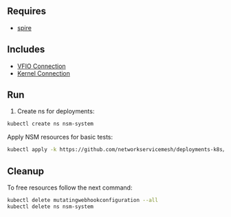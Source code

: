 ## Requires

- [spire](../spire)

## Includes

- [VFIO Connection](../use-cases/Vfio2Noop)
- [Kernel Connection](../use-cases/SriovKernel2Noop)

## Run

1. Create ns for deployments:
```bash
kubectl create ns nsm-system
```

Apply NSM resources for basic tests:
```bash
kubectl apply -k https://github.com/networkservicemesh/deployments-k8s/examples/sriov?ref=8d0ff1bed6c6e552bc0c999787b0c8e683784ac7
```

## Cleanup

To free resources follow the next command:
```bash
kubectl delete mutatingwebhookconfiguration --all
kubectl delete ns nsm-system
```
